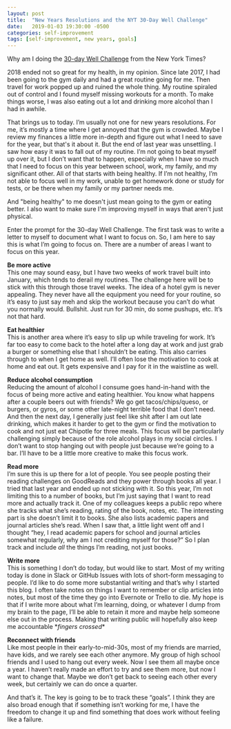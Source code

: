 ```yaml
---
layout: post
title:  "New Years Resolutions and the NYT 30-Day Well Challenge"
date:   2019-01-03 19:30:00 -0500
categories: self-improvement
tags: [self-improvement, new years, goals]
---
```


Why am I doing the [30-day Well Challenge](https://www.nytimes.com/programs/well-challenge/) from the New York Times?

2018 ended not so great for my health, in my opinion. Since late 2017, I had been going to the gym daily and had a great routine going for me. Then travel for work popped up and ruined the whole thing. My routine spiraled out of control and I found myself missing workouts for a month. To make things worse, I was also eating out a lot and drinking more alcohol than I had in awhile.

That brings us to today. I’m usually not one for new years resolutions. For me, it’s mostly a time where I get annoyed that the gym is crowded. Maybe I review my finances a little more in-depth and figure out what I need to save for the year, but that's it about it. But the end of last year was unsettling. I saw how easy it was to fall out of my routine. I’m not going to beat myself up over it, but I don’t want that to happen, especially when I have so much that I need to focus on this year between school, work, my family, and my significant other. All of that starts with being healthy. If I’m not healthy, I’m not able to focus well in my work, unable to get homework done or study for tests, or be there when my family or my partner needs me. 

And "being healthy" to me doesn't just mean going to the gym or eating better. I also want to make sure I'm improving myself in ways that aren't just physical. 

Enter the prompt for the 30-day Well Challenge. The first task was to write a letter to myself to document what I want to focus on. So, I am here to say this is what I’m going to focus on. There are a number of areas I want to focus on this year.

**Be more active**  
This one may sound easy, but I have two weeks of work travel built into January, which tends to derail my routines. The challenge here will be to stick with this through those travel weeks. The idea of a hotel gym is never appealing. They never have all the equipment you need for your routine, so it’s easy to just say meh and skip the workout because you can’t do what you normally would. Bullshit. Just run for 30 min, do some pushups, etc. It’s not that hard.

**Eat healthier**  
This is another area where it’s easy to slip up while traveling for work. It’s far too easy to come back to the hotel after a long day at work and just grab a burger or something else that I shouldn’t be eating. This also carries through to when I get home as well. I’ll often lose the motivation to cook at home and eat out. It gets expensive and I pay for it in the waistline as well.

**Reduce alcohol consumption**  
Reducing the amount of alcohol I consume goes hand-in-hand with the focus of being more active and eating healthier. You know what happens after a couple beers out with friends? We go get tacos/chips/queso, or burgers, or gyros, or some other late-night terrible food that I don’t need. And then the next day, I generally just feel like shit after I am out late drinking, which makes it harder to get to the gym or find the motivation to cook and not just eat Chipotle for three meals. This focus will be particularly challenging simply because of the role alcohol plays in my social circles. I don’t want to stop hanging out with people just because we’re going to a bar. I’ll have to be a little more creative to make this focus work.

**Read more**  
I’m sure this is up there for a lot of people. You see people posting their reading challenges on GoodReads and they power through books all year. I tried that last year and ended up not sticking with it. So this year, I’m not limiting this to a number of books, but I’m just saying that I want to read more and actually track it. One of my colleagues keeps a public repo where she tracks what she’s reading, rating of the book, notes, etc. The interesting part is she doesn’t limit it to books. She also lists academic papers and journal articles she’s read. When I saw that, a little light went off and I thought “hey, I read academic papers for school and journal articles somewhat regularly, why am I not crediting myself for those?” So I plan track and include _all_ the things I’m reading, not just books.

**Write more**  
This is something I don’t do today, but would like to start. Most of my writing today is done in Slack or GitHub Issues with lots of short-form messaging to people. I’d like to do some more substantial writing and that’s why I started this blog. I often take notes on things I want to remember or clip articles into notes, but most of the time they go into Evernote or Trello to die. My hope is that if I write more about what I’m learning, doing, or whatever I dump from my brain to the page, I’ll be able to retain it more and maybe help someone else out in the process. Making that writing public will hopefully also keep me accountable \**fingers crossed*\*

**Reconnect with friends**  
Like most people in their early-to-mid-30s, most of my friends are married, have kids, and we rarely see each other anymore. My group of high school friends and I used to hang out every week. Now I see them all maybe once a year. I haven’t really made an effort to try and see them more, but now I want to change that. Maybe we don’t get back to seeing each other every week, but certainly we can do once a quarter. 

And that’s it. The key is going to be to track these “goals”. I think they are also broad enough that if something isn’t working for me, I have the freedom to change it up and find something that does work without feeling like a failure. 